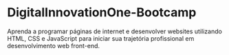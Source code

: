 # DigitalInnovationOne-Bootcamp
Aprenda a programar páginas de internet e desenvolver websites utilizando HTML, CSS e JavaScript para iniciar sua trajetória profissional em desenvolvimento web front-end.
